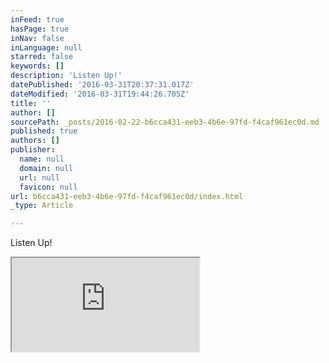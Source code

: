 ```yaml
---
inFeed: true
hasPage: true
inNav: false
inLanguage: null
starred: false
keywords: []
description: 'Listen Up!'
datePublished: '2016-03-31T20:37:31.017Z'
dateModified: '2016-03-31T19:44:26.705Z'
title: ''
author: []
sourcePath: _posts/2016-02-22-b6cca431-eeb3-4b6e-97fd-f4caf961ec0d.md
published: true
authors: []
publisher:
  name: null
  domain: null
  url: null
  favicon: null
url: b6cca431-eeb3-4b6e-97fd-f4caf961ec0d/index.html
_type: Article

---
```

Listen Up!

<iframe src="https://bandcamp.com/EmbeddedPlayer/album=348155430/size=large/bgcol=333333/linkcol=0f91ff/artwork=small/transparent=true/" style=""></iframe>